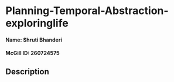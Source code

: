 # Planning-Temporal-Abstraction-exploringlife


#### Name: Shruti Bhanderi

#### McGill ID: 260724575 

Description
---------

